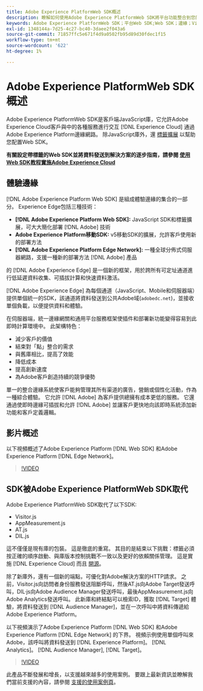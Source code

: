 ```yaml
---
title: Adobe Experience PlatformWeb SDK概述
description: 瞭解如何使用Adobe Experience PlatformWeb SDK將平台功能整合到您的網站中。
keywords: Adobe Experience PlatformWeb SDK；平台Web SDK;Web SDK；邊緣；Visitor.js;AppMeasurement.js;AT.js;DIL.js;web sdk;SDK;Web SDK；啟動；啟動
exl-id: 1348144a-7d25-4c27-bc40-3daee2f043a6
source-git-commit: 71857ffc5e671f4d9a0502fb95d89d30fdec1f15
workflow-type: tm+mt
source-wordcount: '622'
ht-degree: 1%

---
```


# Adobe Experience PlatformWeb SDK概述

Adobe Experience PlatformWeb SDK是客戶端JavaScript庫，它允許Adobe Experience Cloud客戶與中的各種服務進行交互 [!DNL Experience Cloud] 通過Adobe Experience Platform邊緣網路。 除JavaScript庫外，還 [標籤擴展](./extension/web-sdk-extension-configuration.md) 以幫助您配置Web SDK。

**有關設定帶標籤的Web SDK並將資料發送到解決方案的逐步指南，請參閱 [使用Web SDK教程實施Adobe Experience Cloud](https://experienceleague.adobe.com/docs/platform-learn/implement-web-sdk/overview.html?lang=en)**

## 體驗邊緣

[!DNL Adobe Experience Platform Web SDK] 是組成體驗邊緣的集合的一部分。 Experience Edge包括三種技術：

* **[!DNL Adobe Experience Platform Web SDK]:** JavaScript SDK和標籤擴展，可大大簡化部署 [!DNL Adobe] 技術
* **Adobe Experience Platform移動SDK:** v5移動SDK的擴展，允許客戶使用新的部署方法
* **[!DNL Adobe Experience Platform Edge Network]:** 一種全球分佈式伺服器網路，支援一種新的部署方法 [!DNL Adobe] 產品

的 [!DNL Adobe Experience Edge] 是一個新的框架，用於跨所有可定址通道進行低延遲資料收集、可插拔計算和快速資料激活。

[!DNL Adobe Experience Edge] 為每個通道（JavaScript、Mobile和伺服器端）提供單個統一的SDK，該通道將資料發送到公共Adobe域(`adobedc.net`)，並接收單個負載，以便提供資料和體驗。

在伺服器端，統一邊緣網關和通用平台服務框架使插件和部署新功能變得容易到此即時計算環境中。  此架構特色：

* 減少客戶的價值
* 結束對「點」整合的需求
* 與舊庫相比，提高了效能
* 降低成本
* 提高創新速度
* 為Adobe客戶創造持續的競爭優勢

單一的整合邊緣系統使客戶能夠管理其所有渠道的廣告，營銷或個性化活動，作為一種綜合體驗。  它允許 [!DNL Adobe] 為客戶提供總擁有成本更低的服務。  它還通過使即時邊緣可插拔和允許 [!DNL Adobe] 並讓客戶更快地向該即時系統添加新功能和客戶定義邏輯。

## 影片概述

以下視頻概述了Adobe Experience Platform [!DNL Web SDK] 和Adobe Experience Platform [!DNL Edge Network]。

>[!VIDEO](https://video.tv.adobe.com/v/34141?quality=12&learn=on)

## SDK被Adobe Experience PlatformWeb SDK取代

Adobe Experience PlatformWeb SDK取代了以下SDK:

* Visitor.js
* AppMeasurement.js
* AT.js
* DIL.js

這不僅僅是現有庫的包裝。 這是徹底的重寫。 其目的是結束以下挑戰：標籤必須按正確的順序啟動、與庫版本控制挑戰不一致以及更好的依賴關係管理。 這是實施 [!DNL Experience Cloud] 而且 [開源](https://github.com/adobe/alloy)。

除了新庫外，還有一個新的端點，可優化對Adobe解決方案的HTTP請求。 之前，Visitor.js向訪問者身份服務發送阻斷呼叫，然後AT.js向Adobe Target發送呼叫，DIL·js向Adobe Audience Manager發送呼叫，最後AppMeasurement.js向Adobe Analytics發送呼叫。 此新庫和終結點可以檢索ID，獲取 [!DNL Target] 體驗，將資料發送到 [!DNL Audience Manager]，並在一次呼叫中將資料傳遞給Adobe Experience Platform。

以下視頻演示了Adobe Experience Platform [!DNL Web SDK] 和Adobe Experience Platform [!DNL Edge Network] 的下界。 視頻示例使用單個呼叫來Adobe，該呼叫將資料發送到 [!DNL Experience Platform]。 [!DNL Analytics]。 [!DNL Audience Manager], [!DNL Target]。

>[!VIDEO](https://video.tv.adobe.com/v/34148?quality=12&learn=on)

此產品不斷發展和增長，以支援越來越多的使用案例。 要跟上最新資訊並瞭解我們當前支援的內容，請參閱 [支援的使用案例頁](https://github.com/orgs/adobe/projects/18/views/1)。
